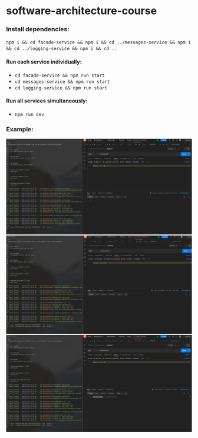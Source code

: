 # software-architecture-course

### Install dependencies:
`npm i && cd facade-service && npm i && cd ../messages-service && npm i && cd ../logging-service && npm i && cd ..`

#### Run each service individually:
- `cd facade-service && npm run start`
- `cd messages-service && npm run start`
- `cd logging-service && npm run start`

#### Run all services simultaneously:
- `npm run dev`

### Example:
![1 POST request](/res/screenshot_1.png)
![2 POST request](/res/screenshot_2.png)
![3 GET request](/res/screenshot_3.png)
